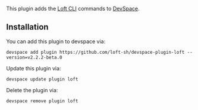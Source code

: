 This plugin adds the [Loft CLI](https://github.com/loft-sh/loft) commands to [DevSpace](https://github.com/loft-sh/devspace). 

## Installation

You can add this plugin to devspace via:
```
devspace add plugin https://github.com/loft-sh/devspace-plugin-loft --version=v2.2.2-beta.0
```

Update this plugin via:
```
devspace update plugin loft
```

Delete the plugin via:
```
devspace remove plugin loft
```
